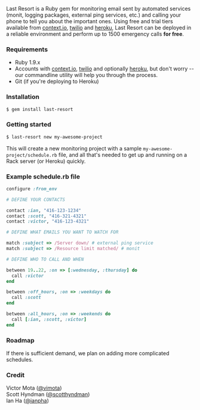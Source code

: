 Last Resort is a Ruby gem for monitoring email sent by automated services (monit, logging packages,
external ping services, etc.) and calling your phone to tell you about the important ones. Using free and trial tiers
available from [context.io](http://context.io), [twilio](http://twilio.com) and [heroku](http://heroku.com),
Last Resort can be deployed in a reliable environment and perform up to 1500 emergency calls **for free**.

### Requirements
* Ruby 1.9.x
* Accounts with [context.io](http://context.io), [twilio](http://twilio.com) and optionally [heroku](http://heroku.com),
  but don't worry -- our commandline utility will help you through the process.
* Git (if you're deploying to Heroku)

### Installation
```sh
$ gem install last-resort
```

### Getting started
```sh
$ last-resort new my-awesome-project
```
This will create a new monitoring project with a sample `my-awesome-project/schedule.rb` file, and all that's
needed to get up and running on a Rack server (or Heroku) quickly.

### Example schedule.rb file

```ruby
configure :from_env

# DEFINE YOUR CONTACTS

contact :ian, "416-123-1234"
contact :scott, "416-321-4321"
contact :victor, "416-123-4321"

# DEFINE WHAT EMAILS YOU WANT TO WATCH FOR

match :subject => /Server down/ # external ping service
match :subject => /Resource limit matched/ # monit

# DEFINE WHO TO CALL AND WHEN

between 19..22, :on => [:wednesday, :thursday] do
  call :victor
end

between :off_hours, :on => :weekdays do
  call :scott
end

between :all_hours, :on => :weekends do
  call [:ian, :scott, :victor]
end
```

### Roadmap
If there is sufficient demand, we plan on adding more complicated schedules.

### Credit
Victor Mota ([@vimota](http://www.twitter.com/vimota))  
Scott Hyndman ([@scotthyndman](http://www.twitter.com/scotthyndman))  
Ian Ha ([@ianpha](http://www.twitter.com/ianpha))  
